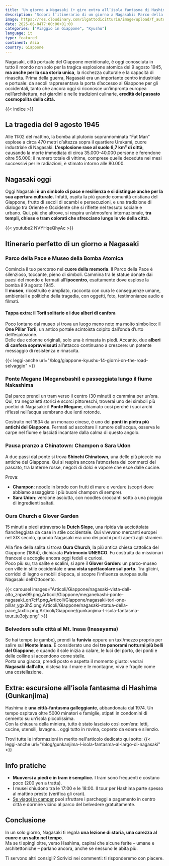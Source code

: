 ```yaml
---
title: 'Un giorno a Nagasaki (+ giro extra all’isola fantasma di Hashima)'
description: 'Scopri l’itinerario di un giorno a Nagasaki: Parco della Pace, Ponte Megane, Oura Church e il panorama dal Monte Inasa. Esplora l’isola fantasma di Hashima, tra storia e cultura.'
image: https://res.cloudinary.com/ilgattodicitturin/image/upload/f_auto,q_auto,w_800,dpr_auto/v1753422481/Articoli/Giappone/tour-di-nagasaki_npfl24.png
date: 2025-06-04T7:00:00+01:00
categories: ["Viaggio in Giappone", "Kyushu"]
language: it
type: featured   
continent: Asia
country: Giappone
---
```

Nagasaki, città portuale del Giappone meridionale, è oggi conosciuta in tutto il mondo non solo per la tragica esplosione atomica del 9 agosto 1945, **ma anche per la sua storia unica**, la ricchezza culturale e la capacità di rinascita.
Prima della guerra, Nagasaki era un importante centro industriale e portuale: da secoli rappresentava la porta d’accesso al Giappone per gli occidentali, tanto che ancora oggi si riconosce un’impronta europea nell’architettura, nei giardini e nelle tradizioni culinarie, **eredità del passato cosmopolita della città.**

{{< indice >}}

## La tragedia del 9 agosto 1945

Alle 11:02 del mattino, la bomba al plutonio soprannominata “Fat Man” esplose a circa 470 metri d’altezza sopra il quartiere Urakami, cuore industriale di Nagasaki. **L’esplosione rase al suolo 6,7 km² di città**, causando la morte immediata di circa 35.000-40.000 persone e ferendone oltre 55.000; il numero totale di vittime, comprese quelle decedute nei mesi successivi per le radiazioni, è stimato intorno alle 80.000. 

## Nagasaki oggi 

Oggi Nagasaki **è un simbolo di pace e resilienza e si distingue anche per la sua apertura culturale.** Infatti, ospita la più grande comunità cristiana del Giappone, frutto di secoli di scambi e persecuzioni, e una tradizione di dialogo tra Oriente e Occidente che si riflette nel tessuto sociale e urbano. Qui, più che altrove, si respira un’atmosfera internazionale, **tra templi, chiese e tram colorati che sfrecciano lungo le vie della città.** 

{{< youtube2 NVYHqeQhyAc >}}

## Itinerario perfetto di un giorno a Nagasaki

### Parco della Pace e Museo della Bomba Atomica

Comincia il tuo percorso nel **cuore della memoria**. Il Parco della Pace è silenzioso, toccante, pieno di simboli. Cammina tra le statue donate dai paesi del mondo e fermati all’**ipocentro**, esattamente dove esplose la bomba il 9 agosto 1945.  
Il **museo**, ricostruito e ampliato, racconta con cura le conseguenze umane, ambientali e politiche della tragedia, con oggetti, foto, testimonianze audio e filmati.

#### Tappa extra: il Torii solitario e i due alberi di canfora

Poco lontano dal museo si trova un luogo meno noto ma molto simbolico: il **One Pillar Torii**, un antico portale scintoista colpito dall’onda d’urto dell’esplosione.  
Delle due colonne originali, solo una è rimasta in piedi. Accanto, due **alberi di canfora sopravvissuti** all’attacco continuano a crescere: un potente messaggio di resistenza e rinascita.

{{< leggi-anche url="/blog/giappone-kyushu-14-giorni-on-the-road-selvaggio" >}}

### Ponte Megane (Meganebashi) e passeggiata lungo il fiume Nakashima

Dal parco prendi un tram verso il centro (30 minuti) o cammina per un’ora. Qui, tra negozietti storici e scorci pittoreschi, troverai uno dei simboli più poetici di Nagasaki: il **Ponte Megane**, chiamato così perché i suoi archi riflessi nell’acqua sembrano due lenti rotonde.

Costruito nel 1634 da un monaco cinese, è uno dei **ponti in pietra più antichi del Giappone**. Fermati ad ascoltare il rumore dell’acqua, osserva le carpe nel fiume e lasciati incantare dalla calma di questo angolo.

### Pausa pranzo a Chinatown: Champon o Sara Udon

A due passi dal ponte si trova **Shinchi Chinatown**, una delle più piccole ma antiche del Giappone. Qui si respira ancora l’atmosfera dei commerci del passato, tra lanterne rosse, negozi di dolci e vapore che esce dalle cucine.

Prova:

- **Champon**: noodle in brodo con frutti di mare e verdure (scopri dove abbiamo assaggiato i più buoni champon di sempre).
- **Sara Udon**: versione asciutta, con noodles croccanti sotto a una pioggia di ingredienti saltati.

### Oura Church e Glover Garden

15 minuti a piedi attraverso la **Dutch Slope**, una ripida via acciottolata fiancheggiata da case in stile occidentale. Qui vivevano mercanti europei nel XIX secolo, quando Nagasaki era uno dei pochi porti aperti agli stranieri.

Alla fine della salita si trova **Oura Church**, la più antica chiesa cattolica del Giappone (1864), dichiarata **Patrimonio UNESCO**. Fu costruita da missionari francesi e accoglie ancora oggi fedeli e curiosi.  
Poco più su, tra salite e scalini, si apre il **Glover Garden**: un parco-museo con ville in stile occidentale e **una vista spettacolare sul porto**. Tra glicini, corridoi di legno e mobili d’epoca, si scopre l’influenza europea sulla Nagasaki dell’Ottocento.

{{< carousel images="Articoli/Giappone/nagasaki-vista-dall-alto_znpw99.png,Articoli/Giappone/meganebashi-ponte-nagasaki_qn7cff.png,Articoli/Giappone/nagasaki-tori-one-pillar_ygx3h5.png,Articoli/Giappone/nagasaki-statua-della-pace_taxtlc.png,Articoli/Giappone/gunkanjima-l-isola-fantasma-tour_tu3ojy.png" >}}

### Belvedere sulla città al Mt. Inasa (Inasayama)

Se hai tempo (e gambe), prendi la **funivia** oppure un taxi/mezzo proprio per salire sul **Monte Inasa**. È considerato uno dei **tre panorami notturni più belli del Giappone**, e quando il sole inizia a calare, le luci del porto, dei ponti e delle colline si accendono come stelle.  
Porta una giacca, prendi posto e aspetta il momento giusto: vedrai **Nagasaki dall’alto**, distesa tra il mare e le montagne, viva e fragile come una costellazione.

## Extra: escursione all’isola fantasma di Hashima (Gunkanjima)

Hashima è **una città-fantasma galleggiante**, abbandonata dal 1974. Un tempo ospitava oltre 5000 minatori e famiglie, stipati in condomini di cemento su un’isola piccolissima.  
Con la chiusura della miniera, tutto è stato lasciato così com’era: letti, cucine, utensili, lavagne… oggi tutto in rovina, coperto da edera e silenzio.

Trovi tutte le informazioni in merito nell'articolo dedicato qui sotto:
{{< leggi-anche url="/blog/gunkanjima-l-isola-fantasma-al-largo-di-nagasaki" >}}

## Info pratiche

- **Muoversi a piedi e in tram è semplice.** I tram sono frequenti e costano poco (200 yen a tratta).
- I musei chiudono tra le 17:00 e le 18:00. Il tour per Hashima parte spesso al mattino presto (verifica gli orari).
- [Se viaggi in camper](/blog/guidare-in-giappone-tutto-quello-che-ce-da-sapere/) puoi sfruttare i parcheggi a pagamento in centro città e dormire vicino al parco del belvedere gratuitamente. 

## Conclusione
In un solo giorno, Nagasaki ti regala **una lezione di storia, una carezza al cuore e un salto nel tempo**.  
Ma se ti spingi oltre, verso Hashima, capirai che alcune ferite – umane e architettoniche – parlano ancora, anche se nessuno le abita più.

Ti servono altri consigli? Scrivici nei commenti: ti risponderemo con piacere.

